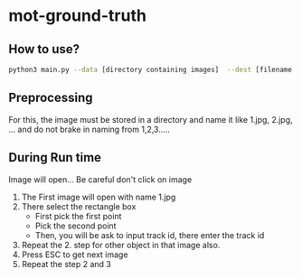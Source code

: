 # mot-ground-truth

## How to use?

```bash
python3 main.py --data [directory containing images]  --dest [filename to store result]
```

## Preprocessing
For this, the image must be stored in a directory and name it like 1.jpg, 2.jpg, ... and do not brake in naming from 1,2,3.....

## During Run time
Image will open... Be careful don't click on image 

1. The First image will open with name 1.jpg
2. There select the rectangle box 
   - First pick the first point 
   - Pick the second point
   - Then, you will be ask to input track id, there enter the track id
3. Repeat the 2. step for other object in that image also.
4. Press ESC to get next image 
5. Repeat the step 2 and 3